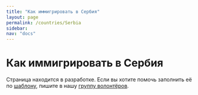 ```yaml
---
title: "Как иммигрировать в Сербия"
layout: page
permalink: /countries/Serbia
sidebar:
nav: "docs"
---
```


# Как иммигрировать в Сербия

Страница находится в разработке. Если вы хотите помочь заполнить её по [шаблону](/template), пишите в нашу [группу волонтёров](https://t.me/+FHi3FnJaoWJkMDAx).
